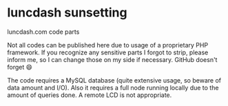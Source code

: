 # luncdash sunsetting
luncdash.com code parts

Not all codes can be published here due to usage of a proprietary PHP framework.
If you recognize any sensitive parts I forgot to strip, please inform me, so I can change those on my side if necessary. GitHub doesn't forget 😄

The code requires a MySQL database (quite extensive usage, so beware of data amount and I/O).
Also it requires a full node running locally due to the amount of queries done. A remote LCD is not appropriate.
